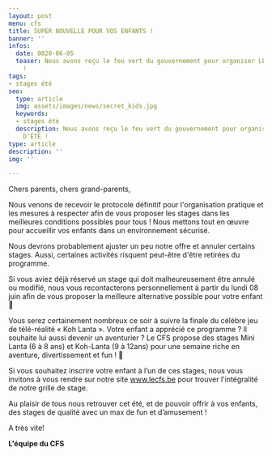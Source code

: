 ```yaml
---
layout: post
menu: cfs
title: SUPER NOUVELLE POUR VOS ENFANTS !
banner: ''
infos:
  date: 0020-06-05
  teaser: Nous avons reçu le feu vert du gouvernement pour organiser LES STAGES D’ÉTÉ
    !
tags:
- stages été
seo:
  type: article
  img: assets/images/news/secret_kids.jpg
  keywords:
  - stages été
  description: Nous avons reçu le feu vert du gouvernement pour organiser LES STAGES
    D’ÉTÉ !
type: article
description: ''
img: ''

---
```

Chers parents, chers grand-parents,

Nous venons de recevoir le protocole définitif pour l'organisation pratique et les mesures à respecter afin de vous proposer les stages dans les meilleures conditions possibles pour tous ! Nous mettons tout en œuvre pour accueillir vos enfants dans un environnement sécurisé.

Nous devrons probablement ajuster un peu notre offre et annuler certains stages. Aussi, certaines activités risquent peut-être d'être retirées du programme.

Si vous aviez déjà réservé un stage qui doit malheureusement être annulé ou modifié, nous vous recontacterons personnellement à partir du lundi 08 juin afin de vous proposer la meilleure alternative possible pour votre enfant 🤝

Vous serez certainement nombreux ce soir à suivre la finale du célèbre jeu de télé-réalité « Koh Lanta ». Votre enfant a apprécié ce programme ? Il souhaite lui aussi devenir un aventurier ? Le CFS propose des stages Mini Lanta (6 à 8 ans) et Koh-Lanta (9 à 12ans) pour une semaine riche en aventure, divertissement et fun ! 🤗

Si vous souhaitez inscrire votre enfant à l’un de ces stages, nous vous invitons à vous rendre sur notre site www.lecfs.be pour trouver l'intégralité de notre grille de stage.

Au plaisir de tous nous retrouver cet été, et de pouvoir offrir à vos enfants, des stages de qualité avec un max de fun et d’amusement !

A très vite!

**L'équipe du CFS**